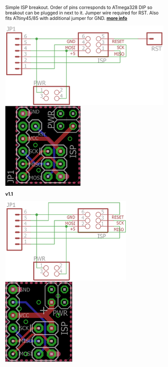 Simple ISP breakout. Order of pins corresponds to ATmega328 DIP so breakout can be plugged in next to it. Jumper wire required for RST. Also fits ATtiny45/85 with additional jumper for GND.
[**more info**](https://hackaday.io/project/6332-breadboard-widgets/log/19660-isp-breakout)

<img src="ISPbreadboardAdapter_ATmega328compatible.sch.png" alt=".sch" height="250px"><img src="ISPbreadboardAdapter_ATmega328compatible.brd.png" alt=".brd" height="250px">


**v1.1**

<img src="ISPbreadboardAdapter_ATmega328compatible_v1.1.sch.png" alt=".sch" height="250px"><img src="ISPbreadboardAdapter_ATmega328compatible_v1.1.brd.png" alt=".brd" height="250px">
